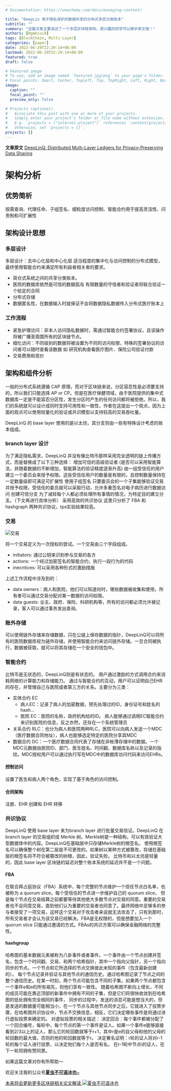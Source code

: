 ```yaml
---
# Documentation: https://wowchemy.com/docs/managing-content/

title: "DeepLin 用于隐私保护的数据共享的分布式多层分类账本"
subtitle: ""
summary: "这篇文章主要讲述了一个多层区块链架构，感兴趣的同学可以移步原文哦！"
authors: [HgAmiui9]
tags: [BlockChain, Multi-Layer]
categories: [paper]
date: 2022-06-29T22:29:14+08:00
lastmod: 2022-06-29T22:29:14+08:00
featured: true
draft: false

# Featured image
# To use, add an image named `featured.jpg/png` to your page's folder.
# Focal points: Smart, Center, TopLeft, Top, TopRight, Left, Right, BottomLeft, Bottom, BottomRight.
image:
  caption: ""
  focal_point: ""
  preview_only: false

# Projects (optional).
#   Associate this post with one or more of your projects.
#   Simply enter your project's folder or file name without extension.
#   E.g. `projects = ["internal-project"]` references `content/project/deep-learning/index.md`.
#   Otherwise, set `projects = []`.
projects: []
---
```

**文章原文**
[DeepLinQ: Distributed Multi-Layer Ledgers for Privacy-Preserving Data Sharing](https://ieeexplore.ieee.org/document/8613656)

# 架构分析
## 优势简析
按需查询、代理任命、子组签名、细粒度访问控制、智能合约用于提高灵活性、问责制和可扩展性
## 架构设计思想
### 多层设计
多层设计：去中心化层和中心化层
适当程度的集中化与访问控制的分布式模型，最终使用智能合约来满足所有利益者相关者的要求。

 - 简仓式系统之间的共享分类账本。
 - 医院的数据库依然是可信的数据孤岛 有限数量的守信者和验证者将联合验证一个给定的合同 
 - 分布式存储
 - 数据匿名性，在数据输入时就保证不会将数据隐私数据传入分布式医疗账本上

### 工作流程

 - 紧急护理访问：非本人访问隐私数据时，需通过智能合约签署协议，且该操作将被广播至周围所有的区块链节点。 
 - 细化访问：不同级别的数据将被设置为不同的访问权限，特殊的签署协议的访问者可以随时查看该数据 如 研究机构查看医疗图片、保险公司验证付款
 - 交易费用和竞价

## 架构和组件分析
一般的分布式系统遵循 CAP 原理，而对于区块链来说，分区容忍性是必须要支持的，所以我们只能选择 AP or CP。但是在医疗保健领域，由于医院提供的集中式数据库一定是不能容忍分区性，发生分区时产生的任何访问都将被拒绝。所以，我们的系统就可以设计成同时支持可用性和一致性，作者在这提出一个观点，因为上面的观点可以使用轻量化的验证或共识模型以支持较高的交易吞吐量。

DeepLinQ 的 base layer 使用的是以太坊，其分支则由一些有特殊设计考虑的账本组成。
### branch layer 设计
为了满足隐私需求，DeepLinQ 并没有像比特币那样采用完全透明的链上传播方式，而是替换成了以下三种选择：
增加可信的高级验证者 (是否可以采用智能算法，并随着数据的不断增加，智能算法的验证精度逐渐升高)
由一组受信任的用户建立一个委员会来授予权限。这些受信任用户的数量是有限的，且控制数量保持在一定数量级即可满足可扩展性
使用子组签名
只要委员会的一个子集能够验证交易并授予权限，受信任的委员就可以采取行动，允许多重签名对电子病历进行数据访问
创建可信分支
为了减轻每个人都必须处理所有事情的情况，为特定目的建立分支。（下文再进行具体分析）
采用高效的共识协议
这里只分析了 FBA 和 hashgraph 两种共识协议，tps实验结果较高。
### 交易
![交易](https://img-blog.csdnimg.cn/img_convert/2a3b3e7e5b6f663ee0a70043ae31a6bb.png#pic_center)

将一个交易定义为一次授权的尝试。一个交易由三个字段组成。
 - initiators: 通过公钥来识别参与交易的各方 
 - actions: 一个经过加密签名的智能合约，执行一段行为的代码 
 - inecntices: 可以采用各种形式的激励措施

上述工作流程中涉及到的：

 - data owners：病人和医院，他们可以知道何时，哪些数据被收集和使用，所有者可以通过交易分配对某一数据的访问权限。
 - data guests: 业主、政府、保险、科研机构等，所有的访问都必须允许被记录，客人可以通过事务发出查询。

### 账外存储
可以使用链外存储来存储数据，只在公链上保存数据的指针，DeepLinQ可以将所有的医院数据库视为链外存储，并使用智能合约来访问链外存储。一旦合同被执行，数据被获取，就可以将其存储在一个安全的钱包中。
### 智能合约
比特币是无状态的，DeepLinQ则是有状态的。
用户通过激励的方式调用合约来消耗网络的计算能力和存储能力。
通过与智能合约的互动，用户可以证明自己EHR的存在，并管理自己与医院或者第三方的关系。主要分为三类：

 - 实体合约 EC
	 - 病人EC：记录了病人的加密数据，预先处理过的ID，身份证号和姓名的 hash... 
	 - 医院 EC：医院的名称，政府机构给的ID。
病人能够通过调用EC智能合约来识别医院的信息，反之亦然，还存在一个系统管理员
 - 关系合约 RLC：也分为病人和医院两种RLC，医院可以向病人发送一个MDC（医疗数据合同地址），病人也能够选定特定的医院分享其MDC
 - 数据合约 DC：一个医疗数据合同代表了存储在非帐薄存储中的数据。一个MDC元数据由医院ID、部门、医生姓名、时间戳、数据库名称以及记录的指纹。MDC授权用户可以通过执行写在MDC中的数据库访问代码来访问EHRs。

#### 控制访问
设置了医生和病人两个角色，实现了基于角色的访问控制。
#### 合同架构
注册、EHR 创建和 EHR 转移
### 共识协议
DeepLinQ 使用 base layer 来为branch layer 进行批量交易验证。DeepLinQ 在 branch layer 的交易组织成 Merkle 树。Merkle树是一种结构，可以有效验证大型数据体中的内容。DeepLinQ在基础层中只存储Merkle树的根签名。
使用根签名可以确保整个树在第二层是不可更改的。如果树以某种方式被篡改，存储在基础层的根签名将不符合被篡改的树根，因此，验证失败。
比特币和以太坊是轻量的，因此 base layer 区块链的延迟对整个账本系统的延迟并不是一个问题。
#### FBA
在联合拜占庭协议（FBA）系统中，每个完整的节点维护一个信任节点白名单，也被称为 a quorum slice，每个受信任的节点进一步维护自己的 quorum slice， 但是每个节点在交易结算之前都要等待其他绝大多数节点对交易的同意。重要的交易者也不会同意交易，直到他们认为重要的交易者也同意了。最终网络中足够多的参与者接受了一项交易，这样这个交易对于攻击者来说就无法攻击了，只有到那时，所有交易者才会认为该交易已经解决。FBA是无权限的，但是想要加入一个 quorum slice 只能通过邀请的方式。FBAs的共识方案可以确保金融网络的完整性。
#### hashgroup
哈希图的基本数据元素被称为八卦事件或者事件。一个事件由一个节点创建并签名，包含一个时间戳、交易、和两个哈希指针，其中一个指向父指针，另一个指向同步的节点。一个节点和它所选择的节点交换彼此未知的事件（包含最新创建的）。
每个节点记录并验证与其他节点的通信历史。通过哈希图记录了节点之间的整个通信历史。在某一时刻，两个节点可能包含不同的子集。如果两个节点都包含一个事件e和e的所有祖先，则他们享有一致性。
随着哈希图不断向上增长，不同的成员可能在靠近顶部的新事件中拥有不同的子集，但是它们将很快收敛到在哈希图的低处拥有完全相同的事件，
同步的过程中，发送的消息可能是想当大的，但是发送的数据量可能相当小，在一个节点与其他节点同步之后，它就进入了投票步骤，在哈希图共识协议中，节点不交换信息，相反，它们决定哪些事件是将通过进行虚拟投票来确定的。
对虚拟投票的相关描述：
决定回合：每个事件都被分配了一个回合编号，每轮中，每个节点的第一个事件是证人。如果一个事件e能够直接看到2/3以上的证人，那么它的轮回数就等于r+1，其中r是e的自父母和他的父母的轮回数的最大值，否则的他的轮回数就等于r。
决定著名证明：r轮的证人将对r-1轮的每个证人进行投票，以决定他们每个人是否有名。
在r-1轮中节点i的证人，在下一轮将拥有赞同票。

如果这篇文章对你有所帮助～

欢迎关注我的公众号<a href="weixin://profile/gh_02cf5e162b6d">**夏虫不可语冰也**~

未来将会更新更多区块链相关论文解读
![夏虫不可语冰也](https://img-blog.csdnimg.cn/741eff14fa2f452689981f89640be2f0.jpeg#pic_center)
